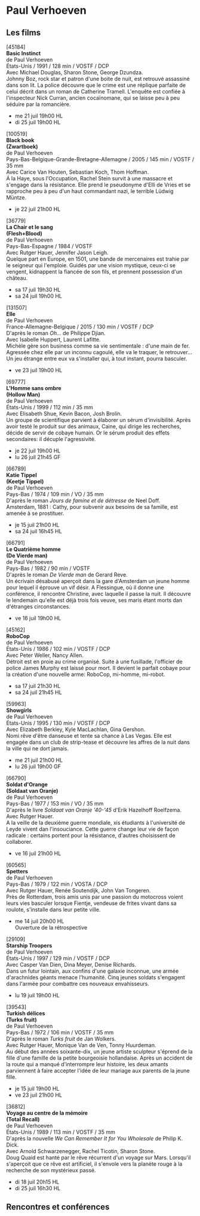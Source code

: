 # Paul Verhoeven

## Les films

[45184]  
**Basic Instinct**  
de Paul Verhoeven  
États-Unis / 1991 / 128 min / VOSTF / DCP  
Avec Michael Douglas, Sharon Stone, George Dzundza.  
Johnny Boz, rock star et patron d'une boite de nuit, est retrouvé assassiné dans son lit. La police découvre que le crime est une réplique parfaite de celui décrit dans un roman de Catherine Tramell. L'enquête est confiée à l'inspecteur Nick Curran, ancien cocaïnomane, qui se laisse peu à peu séduire par la romancière.

- me 21 juil 19h00 HL  
- di 25 juil 19h00 HL

[100519]  
**Black book**  
**(Zwartboek)**  
de Paul Verhoeven  
Pays-Bas-Belgique-Grande-Bretagne-Allemagne / 2005 / 145 min / VOSTF / 35 mm  
Avec Carice Van Houten, Sebastian Koch, Thom Hoffman.  
Á la Haye, sous l'Occupation, Rachel Stein survit à une massacre et s'engage dans la résistance. Elle prend le pseudonyme d'Elli de Vries et se rapproche peu à peu d'un haut commandant nazi, le terrible Lüdwig Müntze.

- je 22 juil 21h00 HL

[36779]  
**La Chair et le sang**  
**(Flesh+Blood)**  
de Paul Verhoeven  
Pays-Bas-Espagne / 1984 / VOSTF  
Avec Rutger Hauer, Jennifer Jason Leigh.  
Quelque part en Europe, en 1501, une bande de mercenaires est trahie par le seigneur qui l'emploie. Guidés par une vision mystique, ceux-ci se vengent, kidnappent la fiancée de son fils, et prennent possession d'un château.

- sa 17 juil 19h30 HL  
- sa 24 juil 19h00 HL

[131507]  
**Elle**  
de Paul Verhoeven  
France-Allemagne-Belgique / 2015 / 130 min / VOSTF / DCP  
D'après le roman _Oh..._ de Philippe Djian.  
Avec Isabelle Huppert, Laurent Lafitte.  
Michèle gère son business comme sa vie sentimentale : d'une main de fer. Agressée chez elle par un inconnu cagoulé, elle va le traquer, le retrouver... Un jeu étrange entre eux va s'installer qui, à tout instant, pourra basculer.

- ve 23 juil 19h00 HL

[69777]  
**L'Homme sans ombre**  
**(Hollow Man)**  
de Paul Verhoeven  
États-Unis / 1999 / 112 min / 35 mm  
Avec Elisabeth Shue, Kevin Bacon, Josh Brolin.  
Un groupe de scientifique parvient à élaborer un sérum d'invisibilité. Après avoir testé le produit sur des animaux, Caine, qui dirige les recherches, décide de servir de cobaye humain. Or le sérum produit des effets secondaires: il décuple l'agressivité.

- je 22 juil 19h00 HL  
- lu 26 juil 21h45 GF

[66789]  
**Katie Tippel**  
**(Keetje Tippel)**  
de Paul Verhoeven  
Pays-Bas / 1974 / 109 min / VO / 35 mm  
D'après le roman _Jours de famine et de détresse_ de Neel Doff.  
Amsterdam, 1881 : Cathy, pour subvenir aux besoins de sa famille, est amenée à se prostituer.

- je 15 juil 21h00 HL  
- sa 24 juil 16h45 HL

[66791]  
**Le Quatrième homme**  
**(De Vierde man)**  
de Paul Verhoeven  
Pays-Bas / 1982 / 90 min / VOSTF  
D'après le roman _De Vierde man_ de Gerard Reve.  
Un écrivain désabusé aperçoit dans la gare d'Amsterdam un jeune homme pour lequel il éprouve un vif désir. A Flessingue, où il donne une conférence, il rencontre Christine, avec laquelle il passe la nuit. Il découvre le lendemain qu'elle est déjà trois fois veuve, ses maris étant morts dan d'étranges circonstances.

- ve 16 juil 19h00 HL

[45162]  
**RoboCop**  
de Paul Verhoeven  
États-Unis / 1986 / 102 min / VOSTF / DCP  
Avec Peter Weller, Nancy Allen.  
Détroit est en proie au crime organisé. Suite à une fusillade, l'officier de police James Murphy est laissé pour mort. Il devient le parfait cobaye pour la création d'une nouvelle arme: RoboCop, mi-homme, mi-robot.

- sa 17 juil 21h30 HL  
- sa 24 juil 21h45 HL

[59963]  
**Showgirls**  
de Paul Verhoeven  
États-Unis / 1995 / 130 min / VOSTF / DCP  
Avec Elizabeth Berkley, Kyle MacLachlan, Gina Gershon.  
Nomi rêve d'être danseuse et tente sa chance à Las Vegas. Elle est engagée dans un club de strip-tease et découvre les affres de la nuit dans la ville qui ne dort jamais.

- me 21 juil 21h00 HL  
- lu 26 juil 19h00 GF

[66790]  
**Soldat d'Orange**  
**(Soldaat van Oranje)**  
de Paul Verhoeven  
Pays-Bas / 1977 / 153 min / VO / 35 mm  
D'après le livre _Soldaat van Oranje '40-'45_ d'Erik Hazelhoff Roelfzema.  
Avec Rutger Hauer.  
A la veille de la deuxième guerre mondiale, xis étudiants à l'université de Leyde vivent dan l'insouciance. Cette guerre change leur vie de façon radicale : certains portent pour la résistance, d'autres choisissent de collaborer.

- ve 16 juil 21h00 HL

[60565]  
**Spetters**  
de Paul Verhoeven  
Pays-Bas / 1979 / 122 min / VOSTA / DCP  
Avec Rutger Hauer, Renée Soutendijk, John Van Tongeren.  
Près de Rotterdam, trois amis unis par une passion du motocross voient leurs vies basculer lorsque Fientje, vendeuse de frites vivant dans sa roulote, s'installe dans leur petite ville.

- me 14 juil 20h00 HL  
Ouverture de la rétrospective

[29109]  
**Starship Troopers**  
de Paul Verhoeven  
États-Unis / 1997 / 129 min / VOSTF / DCP  
Avec Casper Van Dien, Dina Meyer, Denise Richards.  
Dans un futur lointain, aux confins d'une galaxie inconnue, une armée d'arachnides géants menace l'humanité. Cinq jeunes soldats s'engagent dans l'armée pour combattre ces nouveaux envahisseurs.

- lu 19 juil 19h00 HL

[39543]  
**Turkish délices**  
**(Turks fruit)**  
de Paul Verhoeven  
Pays-Bas / 1972 / 106 min / VOSTF / 35 mm  
D'après le roman _Turks fruit_ de Jan Wolkers.  
Avec Rutger Hauer, Monique Van de Ven, Tonny Huurdeman.  
Au début des années soixante-dix, un jeune artiste sculpteur s'éprend de la fille d'une famille de la petite bourgeoisie hollandaise. Après un accident de la route qui a manqué d'interrompre leur histoire, les deux amants parviennent à faire accepter l'idée de leur mariage aux parents de la jeune fille.

- je 15 juil 19h00 HL  
- ve 23 juil 21h00 HL

[36812]  
**Voyage au centre de la mémoire**  
**(Total Recall)**  
de Paul Verhoeven  
États-Unis / 1989 / 113 min / VOSTF / 35 mm  
D'après la nouvelle _We Can Remember It for You Wholesale_ de Philip K. Dick.  
Avec Arnold Schwarzenegger, Rachel Ticotin, Sharon Stone.  
Doug Quaid est hanté par le rêve récurrent d'un voyage sur Mars. Lorsqu'il s'aperçoit que ce rêve est artificiel, il s'envole vers la planète rouge à la recherche de son mystérieux passé.

- di 18 juil 20h15 HL  
- di 25 juil 16h30 HL

## Rencontres et conférences

